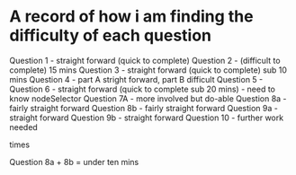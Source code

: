 # A record of how i am finding the difficulty of each question 

Question 1 - straight forward (quick to complete)
Question 2 - (difficult to complete) 15 mins 
Question 3 - straight forward (quick to complete) sub 10 mins 
Question 4 - part A stright forward, part B difficult 
Question 5 - 
Question 6 - straight forward (quick to complete sub 20 mins) - need to know nodeSelector 
Question 7A - more involved but do-able 
Question 8a - fairly straight forward
Question 8b - fairly straight forward 
Question 9a - straight forward 
Question 9b - straight forward 
Question 10 - further work needed 



times 

Question 8a + 8b = under ten mins 